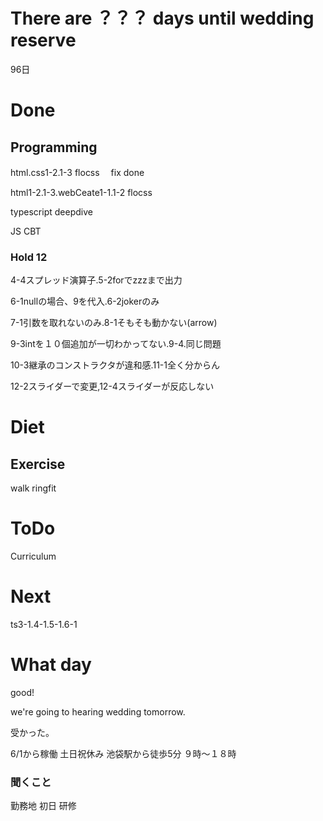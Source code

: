 # There are ？？？ days until wedding reserve

96日

# Done

## Programming

html.css1-2.1-3 flocss　 fix done

html1-2.1-3.webCeate1-1.1-2 flocss

typescript deepdive

JS CBT

### Hold 12

4-4スプレッド演算子.5-2forでzzzまで出力

6-1nullの場合、9を代入.6-2jokerのみ

7-1引数を取れないのみ.8-1そもそも動かない(arrow)

9-3intを１０個追加が一切わかってない.9-4.同じ問題

10-3継承のコンストラクタが違和感.11-1全く分からん

12-2スライダーで変更,12-4スライダーが反応しない

# Diet

## Exercise 

walk ringfit

# ToDo

Curriculum

# Next

ts3-1.4-1.5-1.6-1

# What day

good!

we're going to hearing wedding tomorrow.

受かった。

6/1から稼働
土日祝休み
池袋駅から徒歩5分
９時〜１８時

### 聞くこと

勤務地
初日
研修

